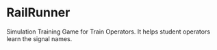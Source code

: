 # RailRunner
Simulation Training Game for Train Operators.  It helps student operators learn the signal names.
